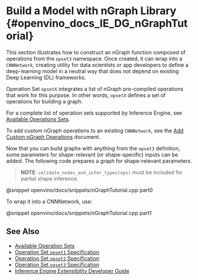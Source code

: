 # Build a Model with nGraph Library {#openvino_docs_IE_DG_nGraphTutorial}

This section illustrates how to construct an nGraph function 
composed of operations from the `opset3` namespace. Once created, 
it can wrap into a `CNNNetwork`, creating utility for data scientists 
or app developers to define a deep-learning model in a neutral way
that does not depend on existing Deep Learning (DL) frameworks.

Operation Set `opsetX` integrates a list of nGraph pre-compiled operations that work
for this purpose. In other words, `opsetX` defines a set of operations for building a graph.

For a complete list of operation sets supported by Inference Engine, see [Available Operations Sets](../ops/opset.md).

To add custom nGraph operations to an existing `CNNNetwork`, see 
the [Add Custom nGraph Operations](Extensibility_DG/Intro.md) document.

Now that you can build graphs with anything from the `opset3` definition, some 
parameters for shape-relevant (or shape-specific) inputs can be added. The 
following code prepares a graph for shape-relevant parameters. 

> **NOTE**: `validate_nodes_and_infer_types(ops)` must be included for partial shape inference. 

@snippet openvino/docs/snippets/nGraphTutorial.cpp part0

To wrap it into a CNNNetwork, use: 

@snippet openvino/docs/snippets/nGraphTutorial.cpp part1

## See Also

* [Available Operation Sets](../ops/opset.md)
* [Operation Set `opset1` Specification](../ops/opset1.md)
* [Operation Set `opset2` Specification](../ops/opset2.md)
* [Operation Set `opset3` Specification](../ops/opset3.md)
* [Inference Engine Extensibility Developer Guide](Extensibility_DG/Intro.md)
